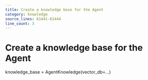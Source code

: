 ```yaml
---
title: Create a knowledge base for the Agent
category: knowledge
source_lines: 61441-61444
line_count: 3
---
```


# Create a knowledge base for the Agent
knowledge_base = AgentKnowledge(vector_db=...)

